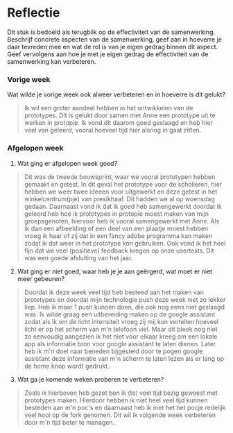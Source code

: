 Reflectie
==========

Dit stuk is bedoeld als terugblik op de effectiviteit van de samenwerking.
Beschrijf concrete aspecten van de samenwerking, geef aan in hoeverre je daar tevreden mee en wat de rol is
 van je eigen gedrag binnen dit aspect. Geef vervolgens aan hoe je met je eigen gedrag de effectiviteit van 
 de samenwerking kan verbeteren.


### Vorige week
Wat wilde je vorige week ook alweer verbeteren en in hoeverre is dit gelukt? 
> Ik wil een groter aandeel hebben in het ontwikkelen van de prototypes.
Dit is gelukt door samen met Anne een prototype uit te werken in protopie. Ik vond dit daarom goed geslaagd en heb hier veel van geleerd, vooral hoeveel tijd hier alsnog in gaat zitten. 
### Afgelopen week


1. Wat ging er afgelopen week goed?
> Dit was de tweede bouwsprint, waar we vooral prototypen hebben gemaakt en getest. 
In dit geval het prototype voor de scholieren, hier hebben we weer twee ideeen voor uitgewerkt en deze getest in het winkelcentrum(pje) van presikhaaf. 
Dit hadden we al op woensdag gedaan. 
Daarnaast vond ik dat ik goed heb samengewerkt doordat ik geleerd heb hoe ik prototypes in protopie moest maken van mijn groepsgenoten, hiervoor heb ik vooral samengewerkt met Anne. 
Als ik dan een afbeelding of een deel van een plaatje moest hebben vroeg ik haar of zij dat in een fancy adobe programma kan maken zodat ik dat weer in het prototype kon gebruiken. 
Ook vond ik het heel fijn dat we veel (positieve) feedback kregen op onze usertests. Dit was een goede afsluiting van het jaar.


2. Wat ging er niet goed, waar heb je je aan geërgerd, wat moet er niet meer gebeuren?
> Doordat ik deze week veel tijd heb besteed aan het maken van prototypes en doordat mijn technologie push deze week niet zo lekker liep. Heb ik maar 1 push kunnen doen, die ook nog eens niet geslaagd was. 
Ik wilde graag een uitbereiding maken op de google assistant zodat als ik om de licht intensiteit vroeg zij mij kon vertellen hoeveel licht er op het scherm van m'n telefoon viel. 
Maar dit bleek nog niet zo eenvoudig aangezien ik het niet voor elkaar kreeg om een lokale app als informatie bron voor google assistant te laten dienen. Later heb ik m'n doel naar beneden bijgesteld door te pogen google assistant deze informatie van m'n scherm te laten lezen als er lang op de home knop wordt gedrukt.

3. Wat ga je komende weken proberen te verbeteren?
> Zoals ik hierboven heb gezet ben ik (te) veel tijd bezig geweest met prototypes maken. Hierdoor hebben ik niet heel veel tijd kunnen besteden aan m'n poc's en daarnaast heb ik met het het pocje redelijk veel hooi op de fork genomen. Dit wil ik volgende week verbeteren door m'n tijd beter te managen. 